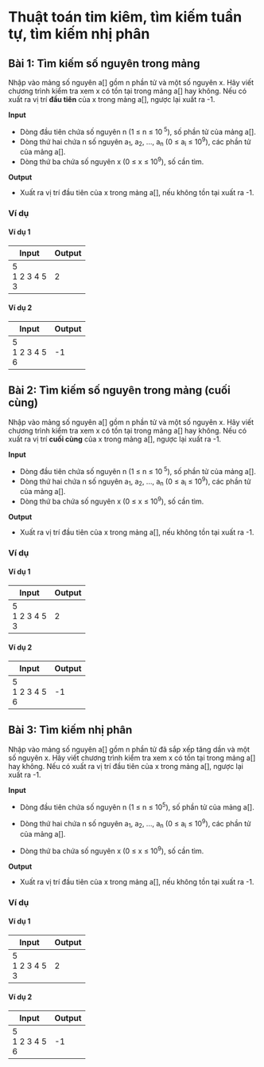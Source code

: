 # Thuật toán tim kiêm, tìm kiếm tuần tự, tìm kiếm nhị phân

## Bài 1: Tìm kiếm số nguyên trong mảng

Nhập vào mảng số nguyên a[] gồm n phần tử và một số nguyên x. Hãy viết chương trình kiểm tra xem x có tồn tại trong mảng a[] hay không. Nếu có xuất ra vị trí **đầu tiên** của x trong mảng a[], ngược lại xuất ra -1.

**Input**

- Dòng đầu tiên chứa số nguyên n (1 ≤ n ≤ 10<sup> 5</sup>), số phần tử của mảng a[].
- Dòng thứ hai chứa n số nguyên a<sub>1</sub>, a<sub>2</sub>, ..., a<sub>n</sub> (0 ≤ a<sub>i</sub> ≤ 10<sup>9</sup>), các phần tử của mảng a[].
- Dòng thứ ba chứa số nguyên x (0 ≤ x ≤ 10<sup>9</sup>), số cần tìm.

**Output**

- Xuất ra vị trí đầu tiên của x trong mảng a[], nếu không tồn tại xuất ra -1.

### Ví dụ

#### Ví dụ 1

| Input | Output |
|-------|--------|
| 5<br> 1 2 3 4 5<br> 3 | 2 |

#### Ví dụ 2

| Input | Output |
|-------|--------|
| 5<br> 1 2 3 4 5<br> 6 | -1 |

## Bài 2: Tìm kiếm số nguyên trong mảng (cuối cùng)

Nhập vào mảng số nguyên a[] gồm n phần tử và một số nguyên x. Hãy viết chương trình kiểm tra xem x có tồn tại trong mảng a[] hay không. Nếu có xuất ra vị trí **cuối cùng** của x trong mảng a[], ngược lại xuất ra -1.

**Input**

- Dòng đầu tiên chứa số nguyên n (1 ≤ n ≤ 10<sup> 5</sup>), số phần tử của mảng a[].
- Dòng thứ hai chứa n số nguyên a<sub>1</sub>, a<sub>2</sub>, ..., a<sub>n</sub> (0 ≤ a<sub>i</sub> ≤ 10<sup>9</sup>), các phần tử của mảng a[].
- Dòng thứ ba chứa số nguyên x (0 ≤ x ≤ 10<sup>9</sup>), số cần tìm.

**Output**

- Xuất ra vị trí đầu tiên của x trong mảng a[], nếu không tồn tại xuất ra -1.

### Ví dụ

#### Ví dụ 1

| Input | Output |
|-------|--------|
| 5<br> 1 2 3 4 5<br> 3 | 2 |

#### Ví dụ 2

| Input | Output |
|-------|--------|
| 5<br> 1 2 3 4 5<br> 6 | -1 |

## Bài 3: Tìm kiếm nhị phân

Nhập vào mảng số nguyên a[] gồm n phần tử đã sắp xếp tăng dần và một số nguyên x. Hãy viết chương trình kiểm tra xem x có tồn tại trong mảng a[] hay không. Nếu có xuất ra vị trí đầu tiên của x trong mảng a[], ngược lại xuất ra -1.

**Input**

- Dòng đầu tiên chứa số nguyên n (1 ≤ n ≤ 10<sup>5</sup>), số phần tử của mảng a[].

- Dòng thứ hai chứa n số nguyên a<sub>1</sub>, a<sub>2</sub>, ..., a<sub>n</sub> (0 ≤ a<sub>i</sub> ≤ 10<sup>9</sup>), các phần tử của mảng a[].

- Dòng thứ ba chứa số nguyên x (0 ≤ x ≤ 10<sup>9</sup>), số cần tìm.

**Output**

- Xuất ra vị trí đầu tiên của x trong mảng a[], nếu không
tồn tại xuất ra -1.

### Ví dụ

#### Ví dụ 1

| Input | Output |
|-------|--------|
| 5<br> 1 2 3 4 5<br> 3 | 2 |

#### Ví dụ 2

| Input | Output |
|-------|--------|
| 5<br> 1 2 3 4 5<br> 6 | -1 |
